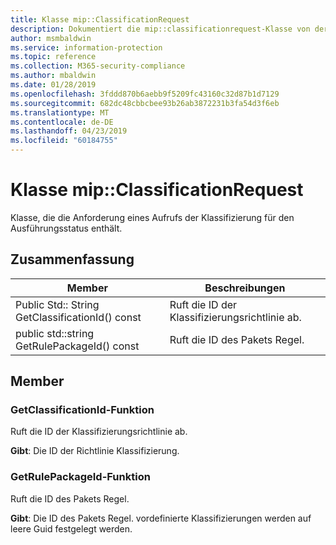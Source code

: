 ```yaml
---
title: Klasse mip::ClassificationRequest
description: Dokumentiert die mip::classificationrequest-Klasse von der Microsoft Information Protection (MIP) SDK.
author: msmbaldwin
ms.service: information-protection
ms.topic: reference
ms.collection: M365-security-compliance
ms.author: mbaldwin
ms.date: 01/28/2019
ms.openlocfilehash: 3fddd870b6aebb9f5209fc43160c32d87b1d7129
ms.sourcegitcommit: 682dc48cbbcbee93b26ab3872231b3fa54d3f6eb
ms.translationtype: MT
ms.contentlocale: de-DE
ms.lasthandoff: 04/23/2019
ms.locfileid: "60184755"
---
```

# <a name="class-mipclassificationrequest"></a>Klasse mip::ClassificationRequest 
Klasse, die die Anforderung eines Aufrufs der Klassifizierung für den Ausführungsstatus enthält.
  
## <a name="summary"></a>Zusammenfassung
 Member                        | Beschreibungen                                
--------------------------------|---------------------------------------------
Public Std:: String GetClassificationId() const  |  Ruft die ID der Klassifizierungsrichtlinie ab.
public std::string GetRulePackageId() const  |  Ruft die ID des Pakets Regel.
  
## <a name="members"></a>Member
  
### <a name="getclassificationid-function"></a>GetClassificationId-Funktion
Ruft die ID der Klassifizierungsrichtlinie ab.

  
**Gibt**: Die ID der Richtlinie Klassifizierung.
  
### <a name="getrulepackageid-function"></a>GetRulePackageId-Funktion
Ruft die ID des Pakets Regel.

  
**Gibt**: Die ID des Pakets Regel. vordefinierte Klassifizierungen werden auf leere Guid festgelegt werden.